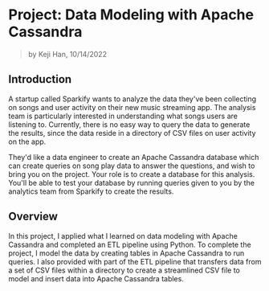 # Project: Data Modeling with Apache Cassandra

> by Keji Han, 10/14/2022

## Introduction

A startup called Sparkify wants to analyze the data they've been collecting on songs and user activity on their new music streaming app. The analysis team is particularly interested in understanding what songs users are listening to. Currently, there is no easy way to query the data to generate the results, since the data reside in a directory of CSV files on user activity on the app.

They'd like a data engineer to create an Apache Cassandra database which can create queries on song play data to answer the questions, and wish to bring you on the project. Your role is to create a database for this analysis. You'll be able to test your database by running queries given to you by the analytics team from Sparkify to create the results.

## Overview

In this project, I applied what I learned on data modeling with Apache Cassandra and completed an ETL pipeline using Python. To complete the project, I model the data by creating tables in Apache Cassandra to run queries. I also provided with part of the ETL pipeline that transfers data from a set of CSV files within a directory to create a streamlined CSV file to model and insert data into Apache Cassandra tables.

